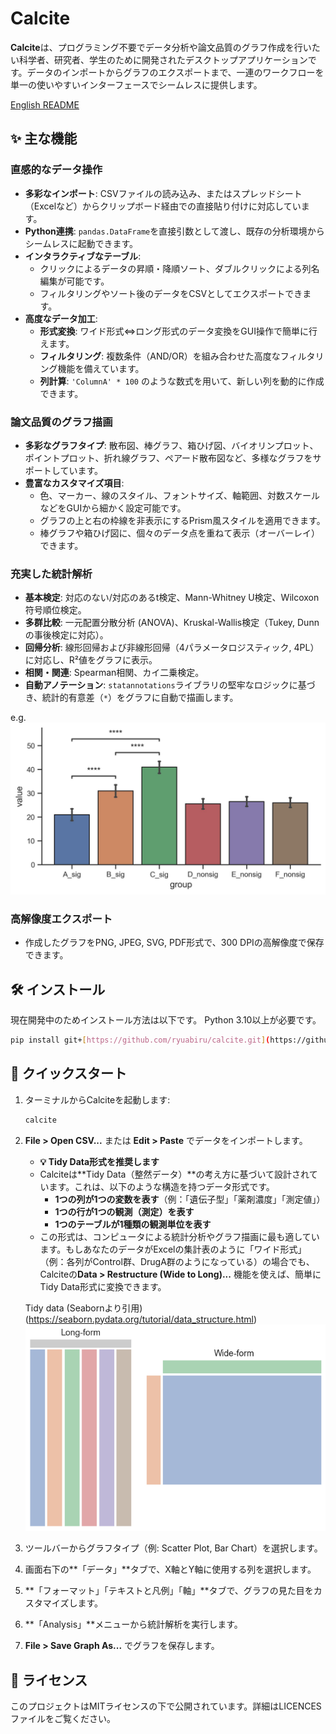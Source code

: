 # Calcite

**Calcite**は、プログラミング不要でデータ分析や論文品質のグラフ作成を行いたい科学者、研究者、学生のために開発されたデスクトップアプリケーションです。データのインポートからグラフのエクスポートまで、一連のワークフローを単一の使いやすいインターフェースでシームレスに提供します。

[English README](README.md)

## ✨ 主な機能

### **直感的なデータ操作**

- **多彩なインポート**: CSVファイルの読み込み、またはスプレッドシート（Excelなど）からクリップボード経由での直接貼り付けに対応しています。
- **Python連携**: `pandas.DataFrame`を直接引数として渡し、既存の分析環境からシームレスに起動できます。
- **インタラクティブなテーブル**:
  - クリックによるデータの昇順・降順ソート、ダブルクリックによる列名編集が可能です。
  - フィルタリングやソート後のデータをCSVとしてエクスポートできます。
- **高度なデータ加工**:
  - **形式変換**: ワイド形式⇔ロング形式のデータ変換をGUI操作で簡単に行えます。
  - **フィルタリング**: 複数条件（AND/OR）を組み合わせた高度なフィルタリング機能を備えています。
  - **列計算**: `'ColumnA' * 100` のような数式を用いて、新しい列を動的に作成できます。

### **論文品質のグラフ描画**

- **多彩なグラフタイプ**: 散布図、棒グラフ、箱ひげ図、バイオリンプロット、ポイントプロット、折れ線グラフ、ペアード散布図など、多様なグラフをサポートしています。
- **豊富なカスタマイズ項目**:
  - 色、マーカー、線のスタイル、フォントサイズ、軸範囲、対数スケールなどをGUIから細かく設定可能です。
  - グラフの上と右の枠線を非表示にするPrism風スタイルを適用できます。
  - 棒グラフや箱ひげ図に、個々のデータ点を重ねて表示（オーバーレイ）できます。

### **充実した統計解析**

- **基本検定**: 対応のない/対応のあるt検定、Mann-Whitney U検定、Wilcoxon符号順位検定。
- **多群比較**: 一元配置分散分析 (ANOVA)、Kruskal-Wallis検定（Tukey, Dunnの事後検定に対応）。
- **回帰分析**: 線形回帰および非線形回帰（4パラメータロジスティック, 4PL）に対応し、R²値をグラフに表示。
- **相関・関連**: Spearman相関、カイ二乗検定。
- **自動アノテーション**: `statannotations`ライブラリの堅牢なロジックに基づき、統計的有意差（`*`）をグラフに自動で描画します。

e.g.
![e.g. Owe way anova](/images/one_way_anova.jpg)

### **高解像度エクスポート**

- 作成したグラフをPNG, JPEG, SVG, PDF形式で、300 DPIの高解像度で保存できます。

## 🛠️ インストール

現在開発中のためインストール方法は以下です。
Python 3.10以上が必要です。

```bash
pip install git+[https://github.com/ryuabiru/calcite.git](https://github.com/ryuabiru/calcite.git)
```

## 🚀 クイックスタート

1. ターミナルからCalciteを起動します:

    ```bash
    calcite
    ```

2. **File \> Open CSV...** または **Edit \> Paste** でデータをインポートします。

   - **💡 Tidy Data形式を推奨します**
   - Calciteは\*\*Tidy Data（整然データ）\*\*の考え方に基づいて設計されています。これは、以下のような構造を持つデータ形式です。
     - **1つの列が1つの変数を表す**（例：「遺伝子型」「薬剤濃度」「測定値」）
     - **1つの行が1つの観測（測定）を表す**
     - **1つのテーブルが1種類の観測単位を表す**
   - この形式は、コンピュータによる統計分析やグラフ描画に最も適しています。もしあなたのデータがExcelの集計表のように「ワイド形式」（例：各列がControl群、DrugA群のようになっている）の場合でも、Calciteの**Data \> Restructure (Wide to Long)...** 機能を使えば、簡単にTidy Data形式に変換できます。

    Tidy data (Seabornより引用)
    (<https://seaborn.pydata.org/tutorial/data_structure.html>)
    ![Tidy data](./images/Tidy%20data.png)

3. ツールバーからグラフタイプ（例: Scatter Plot, Bar Chart）を選択します。

4. 画面右下の\*\*「データ」\*\*タブで、X軸とY軸に使用する列を選択します。

5. \*\*「フォーマット」「テキストと凡例」「軸」\*\*タブで、グラフの見た目をカスタマイズします。

6. \*\*「Analysis」\*\*メニューから統計解析を実行します。

7. **File \> Save Graph As...** でグラフを保存します。

## 📄 ライセンス

このプロジェクトはMITライセンスの下で公開されています。詳細はLICENCESファイルをご覧ください。
